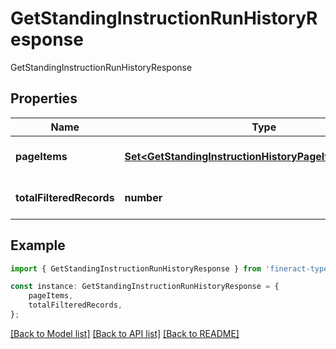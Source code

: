 # GetStandingInstructionRunHistoryResponse

GetStandingInstructionRunHistoryResponse

## Properties

Name | Type | Description | Notes
------------ | ------------- | ------------- | -------------
**pageItems** | [**Set&lt;GetStandingInstructionHistoryPageItemsResponse&gt;**](GetStandingInstructionHistoryPageItemsResponse.md) |  | [optional] [default to undefined]
**totalFilteredRecords** | **number** |  | [optional] [default to undefined]

## Example

```typescript
import { GetStandingInstructionRunHistoryResponse } from 'fineract-typescript-client';

const instance: GetStandingInstructionRunHistoryResponse = {
    pageItems,
    totalFilteredRecords,
};
```

[[Back to Model list]](../README.md#documentation-for-models) [[Back to API list]](../README.md#documentation-for-api-endpoints) [[Back to README]](../README.md)
